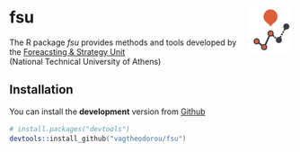 # fsu <img src="man/fsu.png" align="right"/>

The R package *fsu* provides methods and tools developed by the <a href="https://fsu.gr/en">Foreacsting & Strategy Unit</a><br>
(National Technical University of Athens)

## Installation

You can install the **development** version from
[Github](https://github.com/vagtheodorou/fsu)

```s
# install.packages("devtools")
devtools::install_github("vagtheodorou/fsu")
```
